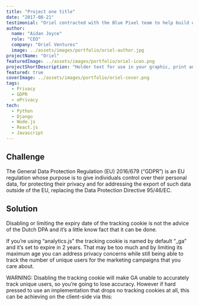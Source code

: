 ```yaml
---
title: "Project one title"
date: "2017-08-21"
testimonial: "Oriel contracted with the Blue Pixel team to help build our Consent Management Solution.  Without their help and development skills we simply could not have delivered this project to plan.  Blue Pixel delivered on time, to spec and in budget, so I have no hesitation in recommending their company and will definitely use them again."
author:
  name: "Aidan Joyce"
  role: "CEO"
  company: "Oriel Ventures"
  image: ../assets/images/portfolio/oriel-author.jpg
projectName: "Oriel"
featuredImage: ../assets/images/portfolio/oriel-icon.png
projectShortDescription: "Holder text for use in your graphic, print and web layouts, and discover plugins for."
featured: true
coverImage: ../assets/images/portfolio/oriel-cover.png
tags:
  - Privacy
  - GDPR
  - ePrivacy
tech:
  - Python
  - Django
  - Node.js
  - React.js
  - Javascript
---
```


## Challenge

The General Data Protection Regulation (EU) 2016/679 (“GDPR”) is an EU regulation whose purpose is to give individuals control over their personal data, for protecting their privacy and for addressing the export of such data outside of the EU, replacing the Data Protection Directive 95/46/EC.

## Solution

Disabling or limiting the expiry date of the tracking cookie is not the advice of the Dutch DPA and it’s a little know fact that it can be done.

If you’re using “analytics.js” the tracking cookie is named by default “_ga” and it’s set to expire in 2 years. That may be too much and by limiting its maximum age you can address privacy concerns while still being able to track the number of unique users for the marketing campaigns that you care about.

WARNING: Disabling the tracking cookie will make GA unable to accurately track unique users, so you’re going to lose accuracy. However if hard pressed to use an implementation that drops no tracking cookies at all, this can be achieving on the client-side via this: